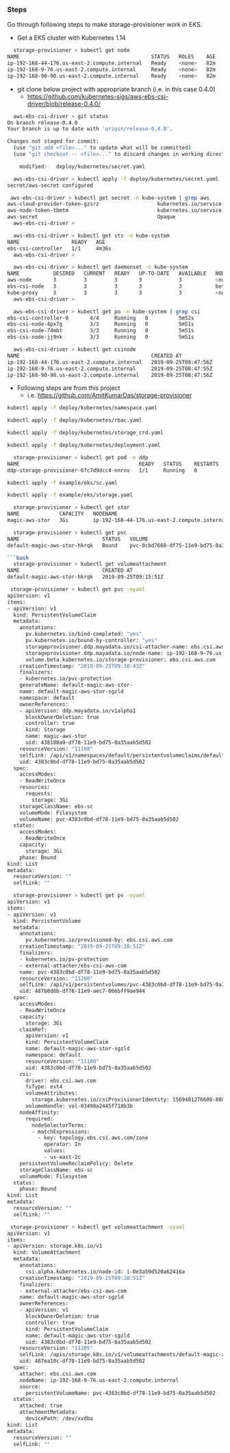 ### Steps
Go through following steps to make storage-provisioner work in EKS.

- Get a EKS cluster with Kubernetes 1.14

```bash
  storage-provisioner > kubectl get node
NAME                                           STATUS   ROLES    AGE   VERSION
ip-192-168-44-176.us-east-2.compute.internal   Ready    <none>   82m   v1.14.6-eks-5047ed
ip-192-168-9-76.us-east-2.compute.internal     Ready    <none>   82m   v1.14.6-eks-5047ed
ip-192-168-90-90.us-east-2.compute.internal    Ready    <none>   82m   v1.14.6-eks-5047ed
```

- git clone below project with appropriate branch (i.e. in this case 0.4.0)
  - https://github.com/kubernetes-sigs/aws-ebs-csi-driver/blob/release-0.4.0/

```bash
  aws-ebs-csi-driver > git status
On branch release-0.4.0
Your branch is up to date with 'origin/release-0.4.0'.

Changes not staged for commit:
  (use "git add <file>..." to update what will be committed)
  (use "git checkout -- <file>..." to discard changes in working directory)

	modified:   deploy/kubernetes/secret.yaml

```

```bash
  aws-ebs-csi-driver > kubectl apply -f deploy/kubernetes/secret.yaml 
secret/aws-secret configured

 aws-ebs-csi-driver > kubectl get secret -n kube-system | grep aws
aws-cloud-provider-token-gzsrz                   kubernetes.io/service-account-token   3      66m
aws-node-token-tbmtm                             kubernetes.io/service-account-token   3      66m
aws-secret                                       Opaque                                2      22m
  aws-ebs-csi-driver > 

```

```bash
  aws-ebs-csi-driver > kubectl get sts -n kube-system
NAME                 READY   AGE
ebs-csi-controller   1/1     4m36s
  aws-ebs-csi-driver > 
```

```bash
  aws-ebs-csi-driver > kubectl get daemonset -n kube-system
NAME           DESIRED   CURRENT   READY   UP-TO-DATE   AVAILABLE   NODE SELECTOR                 AGE
aws-node       3         3         3       3            3           <none>                        67m
ebs-csi-node   3         3         3       3            3           beta.kubernetes.io/os=linux   4m42s
kube-proxy     3         3         3       3            3           <none>                        67m
  aws-ebs-csi-driver > 
```

```bash
  aws-ebs-csi-driver > kubectl get po -n kube-system | grep csi
ebs-csi-controller-0       4/4     Running   0          5m52s
ebs-csi-node-4px7g         3/3     Running   0          5m51s
ebs-csi-node-74mbt         3/3     Running   0          5m51s
ebs-csi-node-jj9nk         3/3     Running   0          5m51s
```

```bash
  aws-ebs-csi-driver > kubectl get csinode
NAME                                           CREATED AT
ip-192-168-44-176.us-east-2.compute.internal   2019-09-25T08:47:56Z
ip-192-168-9-76.us-east-2.compute.internal     2019-09-25T08:47:55Z
ip-192-168-90-90.us-east-2.compute.internal    2019-09-25T08:47:56Z
```

- Following steps are from this project
  - i.e. https://github.com/AmitKumarDas/storage-provisioner

```bash
kubectl apply -f deploy/kubernetes/namespace.yaml

kubectl apply -f deploy/kubernetes/rbac.yaml

kubectl apply -f deploy/kubernetes/storage_crd.yaml

kubectl apply -f deploy/kubernetes/deployment.yaml
```

```bash
  storage-provisioner > kubectl get pod -n ddp
NAME                                       READY   STATUS    RESTARTS   AGE
ddp-storage-provisioner-6fc7d9dcc4-nnrnv   1/1     Running   0          5m30s
```

```bash
kubectl apply -f example/eks/sc.yaml

kubectl apply -f example/eks/storage.yaml
```

```bash
  storage-provisioner > kubectl get stor
NAME             CAPACITY   NODENAME                                       STATUS
magic-aws-stor   3Gi        ip-192-168-44-176.us-east-2.compute.internal   
```

```bash
  storage-provisioner > kubectl get pvc
NAME                           STATUS   VOLUME                                     CAPACITY   ACCESS MODES   STORAGECLASS   AGE
default-magic-aws-stor-hkrqk   Bound    pvc-0cbd7668-df75-11e9-bd75-0a35aab5d502   3Gi        RWO            ebs-sc         10s

```bash
  storage-provisioner > kubectl get volumeattachment
NAME                           CREATED AT
default-magic-aws-stor-hkrqk   2019-09-25T09:15:51Z

```

```bash
 storage-provisioner > kubectl get pvc -oyaml
apiVersion: v1
items:
- apiVersion: v1
  kind: PersistentVolumeClaim
  metadata:
    annotations:
      pv.kubernetes.io/bind-completed: "yes"
      pv.kubernetes.io/bound-by-controller: "yes"
      storageprovisioner.ddp.mayadata.io/csi-attacher-name: ebs.csi.aws.com
      storageprovisioner.ddp.mayadata.io/node-name: ip-192-168-9-76.us-east-2.compute.internal
      volume.beta.kubernetes.io/storage-provisioner: ebs.csi.aws.com
    creationTimestamp: "2019-09-25T09:38:43Z"
    finalizers:
    - kubernetes.io/pvc-protection
    generateName: default-magic-aws-stor-
    name: default-magic-aws-stor-sgzld
    namespace: default
    ownerReferences:
    - apiVersion: ddp.mayadata.io/v1alpha1
      blockOwnerDeletion: true
      controller: true
      kind: Storage
      name: magic-aws-stor
      uid: 438180a9-df78-11e9-bd75-0a35aab5d502
    resourceVersion: "11198"
    selfLink: /api/v1/namespaces/default/persistentvolumeclaims/default-magic-aws-stor-sgzld
    uid: 4383c0bd-df78-11e9-bd75-0a35aab5d502
  spec:
    accessModes:
    - ReadWriteOnce
    resources:
      requests:
        storage: 3Gi
    storageClassName: ebs-sc
    volumeMode: Filesystem
    volumeName: pvc-4383c0bd-df78-11e9-bd75-0a35aab5d502
  status:
    accessModes:
    - ReadWriteOnce
    capacity:
      storage: 3Gi
    phase: Bound
kind: List
metadata:
  resourceVersion: ""
  selfLink: ""
```

```bash
  storage-provisioner > kubectl get pv -oyaml
apiVersion: v1
items:
- apiVersion: v1
  kind: PersistentVolume
  metadata:
    annotations:
      pv.kubernetes.io/provisioned-by: ebs.csi.aws.com
    creationTimestamp: "2019-09-25T09:38:51Z"
    finalizers:
    - kubernetes.io/pv-protection
    - external-attacher/ebs-csi-aws-com
    name: pvc-4383c0bd-df78-11e9-bd75-0a35aab5d502
    resourceVersion: "11200"
    selfLink: /api/v1/persistentvolumes/pvc-4383c0bd-df78-11e9-bd75-0a35aab5d502
    uid: 487b8d6b-df78-11e9-aec7-066bff9ae944
  spec:
    accessModes:
    - ReadWriteOnce
    capacity:
      storage: 3Gi
    claimRef:
      apiVersion: v1
      kind: PersistentVolumeClaim
      name: default-magic-aws-stor-sgzld
      namespace: default
      resourceVersion: "11180"
      uid: 4383c0bd-df78-11e9-bd75-0a35aab5d502
    csi:
      driver: ebs.csi.aws.com
      fsType: ext4
      volumeAttributes:
        storage.kubernetes.io/csiProvisionerIdentity: 1569401276608-8081-ebs.csi.aws.com
      volumeHandle: vol-03498a2445f718b3b
    nodeAffinity:
      required:
        nodeSelectorTerms:
        - matchExpressions:
          - key: topology.ebs.csi.aws.com/zone
            operator: In
            values:
            - us-east-2c
    persistentVolumeReclaimPolicy: Delete
    storageClassName: ebs-sc
    volumeMode: Filesystem
  status:
    phase: Bound
kind: List
metadata:
  resourceVersion: ""
  selfLink: ""
```

```bash
 storage-provisioner > kubectl get volumeattachment -oyaml
apiVersion: v1
items:
- apiVersion: storage.k8s.io/v1
  kind: VolumeAttachment
  metadata:
    annotations:
      csi.alpha.kubernetes.io/node-id: i-0e3a59d520a62416a
    creationTimestamp: "2019-09-25T09:38:51Z"
    finalizers:
    - external-attacher/ebs-csi-aws-com
    name: default-magic-aws-stor-sgzld
    ownerReferences:
    - apiVersion: v1
      blockOwnerDeletion: true
      controller: true
      kind: PersistentVolumeClaim
      name: default-magic-aws-stor-sgzld
      uid: 4383c0bd-df78-11e9-bd75-0a35aab5d502
    resourceVersion: "11205"
    selfLink: /apis/storage.k8s.io/v1/volumeattachments/default-magic-aws-stor-sgzld
    uid: 487ea18c-df78-11e9-bd75-0a35aab5d502
  spec:
    attacher: ebs.csi.aws.com
    nodeName: ip-192-168-9-76.us-east-2.compute.internal
    source:
      persistentVolumeName: pvc-4383c0bd-df78-11e9-bd75-0a35aab5d502
  status:
    attached: true
    attachmentMetadata:
      devicePath: /dev/xvdba
kind: List
metadata:
  resourceVersion: ""
  selfLink: ""
```
